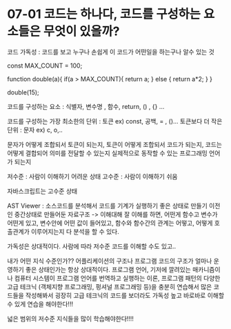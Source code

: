 # 07-01 코드는 하나다, 코드를 구성하는 요소들은 무엇이 있을까?

코드 가독성 : 코드를 보고 누구나 손쉽게 이 코드가 어떤일을 하는구나 알수 있는 것

const MAX_COUNT = 100;

function double(a){
if(a > MAX_COUNT){
return a;
} else {
return a\*2;
}
}

double(15);

코드를 구성하는 요소 : 식별자, 변수명 , 함수, return, () , {} ...

코드를 구성하는 가장 최소한의 단위 : 토큰 ex) const, 공백, = , ()...
토큰보다 더 작은 단위 : 문자 ex) c, o,..

문자가 어떻게 조합되서 토큰이 되는지, 토큰이 어떻게 조합되서 코드가 되는지, 코드는 어떻게 결합되어 의미를 전달할 수 있는지
실제적으로 동작할 수 있는 프로그래밍 언어가 되는지

저수준 : 사람이 이해하기 어려운 상태
고수준 : 사람이 이해하기 쉬움

자바스크립트는 고수준 상태

AST Viewer : 소스코드를 분석해서 코드를 기계가 실행하기 좋은 상태로 만들기 이전인 중간상태로 만들어둔 자료구조
-> 이해대해 잘 이해를 하면, 어떤게 함수고 변수가 어떤게 있고, 변수안에 어떤 값이 들어있고, 함수와 함수간의 관계는 어떻고,
어떻게 호출관계가 이루어지는지 다 분석을 할 수 있다.

가독성은 상대적이다.
사람에 따라 저수준 코드를 이해할 수도 있고..

내가 어떤 지식 수준인가??
어플리케이션의 구조나 프로그램 코드의 구조가 얼마나 운영하기 좋은 상태인가는 항상 상대적이다.
프로그램 언어, 기저에 깔려있는 매카니즘이나 컴퓨터 시스템이 프로그램 언어를 번역하고 실행하는 이론, 프로그램 패턴의 다양한 고급 테크닉 (객체지향 프로그래밍, 펑셔널 프로그래밍 등)을 충분히 연습해서 많은 코드들을 작성해봐서 굉장히 고급 테크닉의 코드를 보더라도 가독성 높고 바로바로 이해할 수 있게 연습을 해야한다!!!

넓은 범위의 저수준 지식들을 많이 학습해야한다!!!!
